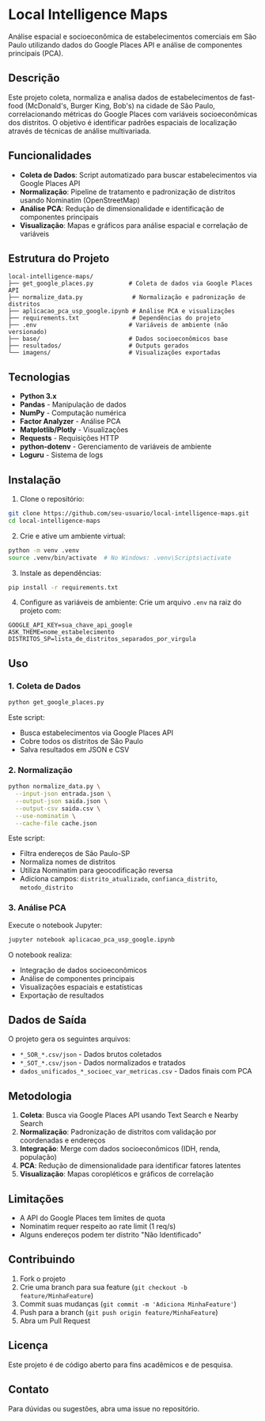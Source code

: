 # Local Intelligence Maps

Análise espacial e socioeconômica de estabelecimentos comerciais em São Paulo utilizando dados do Google Places API e análise de componentes principais (PCA).

## Descrição

Este projeto coleta, normaliza e analisa dados de estabelecimentos de fast-food (McDonald's, Burger King, Bob's) na cidade de São Paulo, correlacionando métricas do Google Places com variáveis socioeconômicas dos distritos. O objetivo é identificar padrões espaciais de localização através de técnicas de análise multivariada.

## Funcionalidades

- **Coleta de Dados**: Script automatizado para buscar estabelecimentos via Google Places API
- **Normalização**: Pipeline de tratamento e padronização de distritos usando Nominatim (OpenStreetMap)
- **Análise PCA**: Redução de dimensionalidade e identificação de componentes principais
- **Visualização**: Mapas e gráficos para análise espacial e correlação de variáveis

## Estrutura do Projeto

```
local-intelligence-maps/
├── get_google_places.py          # Coleta de dados via Google Places API
├── normalize_data.py              # Normalização e padronização de distritos
├── aplicacao_pca_usp_google.ipynb # Análise PCA e visualizações
├── requirements.txt               # Dependências do projeto
├── .env                          # Variáveis de ambiente (não versionado)
├── base/                         # Dados socioeconômicos base
├── resultados/                   # Outputs gerados
└── imagens/                      # Visualizações exportadas
```

## Tecnologias

- **Python 3.x**
- **Pandas** - Manipulação de dados
- **NumPy** - Computação numérica
- **Factor Analyzer** - Análise PCA
- **Matplotlib/Plotly** - Visualizações
- **Requests** - Requisições HTTP
- **python-dotenv** - Gerenciamento de variáveis de ambiente
- **Loguru** - Sistema de logs

## Instalação

1. Clone o repositório:
```bash
git clone https://github.com/seu-usuario/local-intelligence-maps.git
cd local-intelligence-maps
```

2. Crie e ative um ambiente virtual:
```bash
python -m venv .venv
source .venv/bin/activate  # No Windows: .venv\Scripts\activate
```

3. Instale as dependências:
```bash
pip install -r requirements.txt
```

4. Configure as variáveis de ambiente:
Crie um arquivo `.env` na raiz do projeto com:
```
GOOGLE_API_KEY=sua_chave_api_google
ASK_THEME=nome_estabelecimento
DISTRITOS_SP=lista_de_distritos_separados_por_virgula
```

## Uso

### 1. Coleta de Dados

```bash
python get_google_places.py
```

Este script:
- Busca estabelecimentos via Google Places API
- Cobre todos os distritos de São Paulo
- Salva resultados em JSON e CSV

### 2. Normalização

```bash
python normalize_data.py \
  --input-json entrada.json \
  --output-json saida.json \
  --output-csv saida.csv \
  --use-nominatim \
  --cache-file cache.json
```

Este script:
- Filtra endereços de São Paulo-SP
- Normaliza nomes de distritos
- Utiliza Nominatim para geocodificação reversa
- Adiciona campos: `distrito_atualizado`, `confianca_distrito`, `metodo_distrito`

### 3. Análise PCA

Execute o notebook Jupyter:
```bash
jupyter notebook aplicacao_pca_usp_google.ipynb
```

O notebook realiza:
- Integração de dados socioeconômicos
- Análise de componentes principais
- Visualizações espaciais e estatísticas
- Exportação de resultados

## Dados de Saída

O projeto gera os seguintes arquivos:

- `*_SOR_*.csv/json` - Dados brutos coletados
- `*_SOT_*.csv/json` - Dados normalizados e tratados
- `dados_unificados_*_socioec_var_metricas.csv` - Dados finais com PCA

## Metodologia

1. **Coleta**: Busca via Google Places API usando Text Search e Nearby Search
2. **Normalização**: Padronização de distritos com validação por coordenadas e endereços
3. **Integração**: Merge com dados socioeconômicos (IDH, renda, população)
4. **PCA**: Redução de dimensionalidade para identificar fatores latentes
5. **Visualização**: Mapas coropléticos e gráficos de correlação

## Limitações

- A API do Google Places tem limites de quota
- Nominatim requer respeito ao rate limit (1 req/s)
- Alguns endereços podem ter distrito "Não Identificado"

## Contribuindo

1. Fork o projeto
2. Crie uma branch para sua feature (`git checkout -b feature/MinhaFeature`)
3. Commit suas mudanças (`git commit -m 'Adiciona MinhaFeature'`)
4. Push para a branch (`git push origin feature/MinhaFeature`)
5. Abra um Pull Request

## Licença

Este projeto é de código aberto para fins acadêmicos e de pesquisa.

## Contato

Para dúvidas ou sugestões, abra uma issue no repositório.

